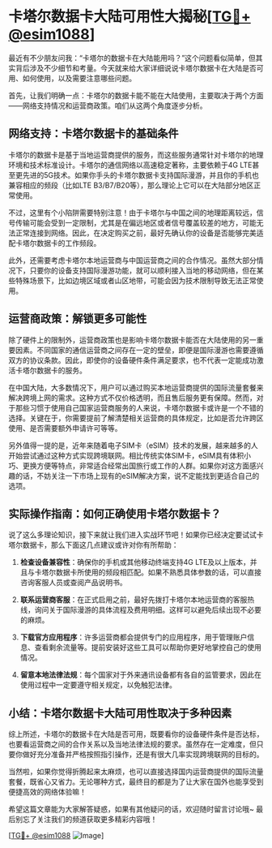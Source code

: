 # 卡塔尔数据卡大陆可用性大揭秘[[TG💪+ @esim1088](https://t.me/s/esim1088)]

最近有不少朋友问我：“卡塔尔的数据卡在大陆能用吗？”这个问题看似简单，但其实背后涉及不少细节和考量。今天就来给大家详细说说卡塔尔数据卡在大陆是否可用、如何使用，以及需要注意哪些问题。

首先，让我们明确一点：卡塔尔的数据卡能不能在大陆使用，主要取决于两个方面——网络支持情况和运营商政策。咱们从这两个角度逐步分析。

## 网络支持：卡塔尔数据卡的基础条件

卡塔尔的数据卡是基于当地运营商提供的服务，而这些服务通常针对卡塔尔的地理环境和技术标准设计。卡塔尔的通信网络以高速稳定著称，主要依赖于4G LTE甚至更先进的5G技术。如果你手头的卡塔尔数据卡支持国际漫游，并且你的手机也兼容相应的频段（比如LTE B3/B7/B20等），那么理论上它可以在大陆部分地区正常使用。

不过，这里有个小陷阱需要特别注意！由于卡塔尔与中国之间的地理距离较远，信号传输可能会受到一定限制，尤其是在偏远地区或者信号覆盖较差的地方，可能无法正常连接到网络。因此，在决定购买之前，最好先确认你的设备是否能够完美适配卡塔尔数据卡的工作频段。

此外，还需要考虑卡塔尔本地运营商与中国运营商之间的合作情况。虽然大部分情况下，只要你的设备支持国际漫游功能，就可以顺利接入当地的移动网络，但在某些特殊场景下，比如边境区域或者山区地带，可能会因为技术限制导致无法正常使用。

## 运营商政策：解锁更多可能性

除了硬件上的限制外，运营商政策也是影响卡塔尔数据卡能否在大陆使用的另一重要因素。不同国家的通信运营商之间存在一定的壁垒，即便是国际漫游也需要遵循双方的协议条款。因此，即使你的设备硬件条件满足要求，也不代表一定能成功激活卡塔尔数据卡的服务。

在中国大陆，大多数情况下，用户可以通过购买本地运营商提供的国际流量套餐来解决跨境上网的需求。这种方式不仅价格透明，而且售后服务更有保障。然而，对于那些习惯于使用自己国家运营商服务的人来说，卡塔尔数据卡或许是一个不错的选择。关键在于，你需要提前了解清楚相关运营商的具体规定，比如是否允许跨区使用、是否需要额外申请许可等等。

另外值得一提的是，近年来随着电子SIM卡（eSIM）技术的发展，越来越多的人开始尝试通过这种方式实现跨境联网。相比传统实体SIM卡，eSIM具有体积小巧、更换方便等特点，非常适合经常出国旅行或工作的人群。如果你对这方面感兴趣的话，不妨关注一下市场上现有的eSIM解决方案，说不定能找到更适合自己的选项。

## 实际操作指南：如何正确使用卡塔尔数据卡？

说了这么多理论知识，接下来就让我们进入实战环节吧！如果你已经决定要试试卡塔尔数据卡，那么下面这几点建议或许对你有所帮助：

1. **检查设备兼容性**：确保你的手机或其他移动终端支持4G LTE及以上版本，并且与卡塔尔数据卡所使用的频段相匹配。如果不熟悉具体参数的话，可以直接咨询客服人员或查阅产品说明书。
   
2. **联系运营商客服**：在正式启用之前，最好先拨打卡塔尔本地运营商的客服热线，询问关于国际漫游的具体流程及费用明细。这样可以避免后续出现不必要的麻烦。
   
3. **下载官方应用程序**：许多运营商都会提供专门的应用程序，用于管理账户信息、查看剩余流量等。提前安装好这些工具可以帮助你更好地掌控自己的使用情况。
   
4. **留意本地法律法规**：每个国家对于外来通讯设备都有各自的监管要求，因此在使用过程中一定要遵守相关规定，以免触犯法律。

## 小结：卡塔尔数据卡大陆可用性取决于多种因素

综上所述，卡塔尔的数据卡在大陆是否可用，既要看你的设备硬件条件是否达标，也要看运营商之间的合作关系以及当地法律法规的要求。虽然存在一定难度，但只要你做好充分准备并严格按照指引操作，还是有很大几率实现跨境联网的目标的。

当然啦，如果你觉得折腾起来太麻烦，也可以直接选择国内运营商提供的国际流量套餐，既省心又省力。无论哪种方式，最终目的都是为了让大家在国外也能享受到便捷高效的网络体验嘛！

希望这篇文章能为大家解答疑惑，如果有其他疑问的话，欢迎随时留言讨论哦~ 最后别忘了关注我们的频道获取更多精彩内容哦！

[[TG💪+ @esim1088](https://t.me/s/esim1088) ![Image](https://i.postimg.cc/4NQfJmqS/Snipaste-2025-05-13-00-14-12.png)]